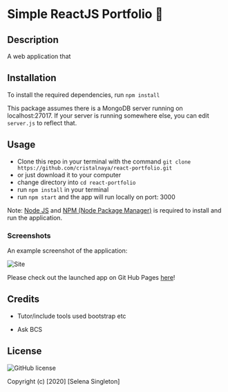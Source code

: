 # Simple ReactJS Portfolio 📌

## Description

A web application that 
## Installation

To install the required dependencies, run `npm install`

This package assumes there is a MongoDB server running on localhost:27017. If your server is running somewhere else, you can edit `server.js` to reflect that.

## Usage

* Clone this repo in your terminal with the command `git clone https://github.com/cristalnaya/react-portfolio.git`
* or just download it to your computer
* change directory into `cd react-portfolio`
* run `npm install` in your terminal
* run `npm start` and the app will run locally on port: 3000

Note: [Node JS](https://nodejs.org/en/download/) and [NPM (Node Package Manager)](https://www.npmjs.com/get-npm) is required to install and run the application.
### Screenshots

An example screenshot of the application:

![Site](employeedirec.PNG)

Please check out the launched app on Git Hub Pages [here](https://ssingle7.github.io/employee-directory/)!

## Credits

* Tutor/include tools used bootstrap etc 

* Ask BCS 
## License

![GitHub license](https://img.shields.io/badge/license-MIT-blue.svg)

Copyright (c) [2020] [Selena Singleton]



